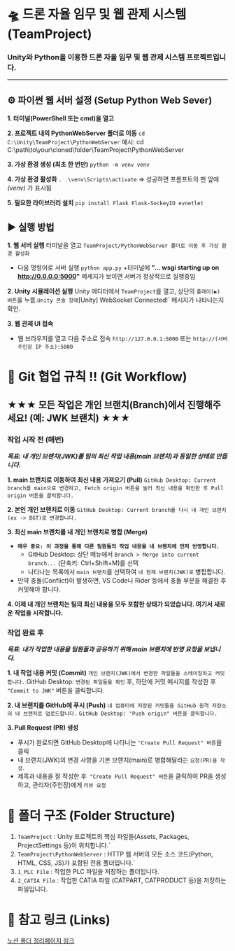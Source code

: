 
# 🛸 드론 자율 임무 및 웹 관제 시스템 (TeamProject)

### **Unity와 Python을 이용한 드론 자율 임무 및 웹 관제 시스템 프로젝트입니다.**

---
## ⚙️ 파이썬 웹 서버 설정 (Setup Python Web Sever)

**1. 터미널(PowerShell 또는 cmd)을 열고**

**2. 프로젝트 내의 PythonWebServer 폴더로 이동**
 `cd C:\Unity\TeamProject\PythonWebServer` 
예시: cd C:\path\to\your\cloned\folder\TeamProject\PythonWebServer

**3. 가상 환경 생성 (최초 한 번만)**
`python -m venv venv`

**4. 가상 환경 활성화**
`. .\venv\Scripts\activate`
=> 성공하면 프롬프트의 맨 앞에 _(venv)_ 가 표시됨

**5. 필요한 라이브러리 설치**
`pip install Flask Flask-SockeyIO evnetlet`

## ▶️ 실행 방법
**1. 웹 서버 실행**
터미널을 열고 `TeamProject/PythonWebServer 폴더로 이동 후 가상 환경 활성화`
 + 다음 명령어로 서버 실행
 `python app.py`
+터미널에 **"... wsgi starting up on http://0.0.0.0:5000"** 메세지가 보이면 서버가 정상적으로 실행중임
 
**2. Unity 시뮬레이션 실행**
Unity 에디터에서 `TeamProject`를 열고, 상단의 `플레이(▶) 버튼`을 누름.`
Unity 콘솔 창에 `[Unity] WebSocket Connected!` 메시지가 나타나는지 확인.

**3. 웹 관제 UI 접속**
+ 웹 브라우저를 열고 다음 주소로 접속
`http://127.0.0.1:5000` 또는 `http://(서버 주인장 IP 주소):5000`

# 🌳 Git 협업 규칙 !! (Git Workflow)

## **★★★ 모든 작업은 개인 브랜치(Branch)에서 진행해주세요! (예: JWK 브랜치) ★★★**

### 작업 시작 전 (매번)
***목표: 내 개인 브랜치(JWK)를 팀의 최신 작업 내용(main 브랜치)과 동일한 상태로 만듭니다.***

**1. main 브랜치로 이동하여 최신 내용 가져오기 (Pull)**
`GitHub Desktop: Current branch를 main으로 변경하고, Fetch origin 버튼을 눌러 최신 내용을 확인한 후 Pull origin 버튼을 클릭합니다.`

**2. 본인 개인 브랜치로 이동**
`GitHub Desktop: Current branch를 다시 내 개인 브랜치(ex -> BGT)로 변경합니다.`

**3. 최신 main 브랜치를 내 개인 브랜치로 병합 (Merge)**
+ **`매우 중요: 이 과정을 통해 다른 팀원들의 작업 내용을 내 브랜치에 먼저 반영합니다.`**
   + GitHub Desktop: 상단 메뉴에서 `Branch > Merge into current branch...` (단축키: Ctrl+Shift+M)를 선택
   + 나타나는 목록에서 `main 브랜치`를 선택하여 `내 현재 브랜치(JWK)로` 병합합니다. 
+ 만약 충돌(Conflict)이 발생하면, VS Code나 Rider 등에서 충돌 부분을 해결한 후 커밋해야 합니다.

**4. 이제 내 개인 브랜치는 팀의 최신 내용을 모두 포함한 상태가 되었습니다. 여기서 새로운 작업을 시작합니다.**

###  작업 완료 후

***목표: 내가 작업한 내용을 팀원들과 공유하기 위해 main 브랜치에 반영 요청을 보냅니다.***

**1. 내 작업 내용 커밋 (Commit)**
`개인 브랜치(JWK)에서 변경한 파일들을 스테이징하고 커밋합니다.`
GitHub Desktop: `변경된 파일들을 확인` 후, 하단에 커밋 메시지를 작성한 후 `"Commit to JWK"` 버튼을 클릭합니다.

**2. 내 브랜치를 GitHub에 푸시 (Push)**
`내 컴퓨터에 저장된 커밋들을 GitHub 원격 저장소의 내 브랜치로 업로드합니다.`
`GitHub Desktop: "Push origin" 버튼을 클릭합니다.`

**3. Pull Request (PR) 생성**
* 푸시가 완료되면 GitHub Desktop에 나타나는 `"Create Pull Request" 버튼`을 클릭
* 내 브랜치(JWK)의 변경 사항을 기본 브랜치(main)로 병합해달라는 `요청(PR)을 작성`.
* 제목과 내용을 잘 작성한 후` "Create Pull Request" 버튼`을 클릭하여 PR을 생성하고, 관리자(주인장)에게 `리뷰 요청`

# 📂 폴더 구조 (Folder Structure)

1. `TeamProject` : Unity 프로젝트의 핵심 파일들(Assets, Packages, ProjectSettings 등)이 위치합니다.`
2. `TeamProject\PythonWebServer` : HTTP 웹 서버의 모든 소스 코드(Python, HTML, CSS, JS)가 포함된 전용 폴더입니다.`
3. `1_PLC File` : 작업한 PLC 파일을 저장하는 폴더입니다.
4. `2_CATIA File` : 작업한 CATIA 파일 (CATPART, CATPRODUCT 등)을 저장하는 파일입니다.

# 🚀 참고 링크 (Links)
[노션 폴더 정리페이지 링크](https://sable-beard-26b.notion.site/Unity-Python-208fbf84667880368c81d891d256744b?source=copy_link)

  



